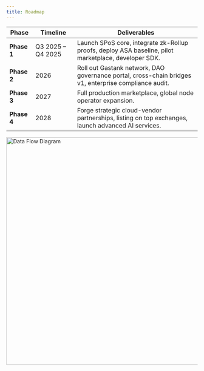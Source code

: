 ```yaml
---
title: Roadmap
---
```



| **Phase**  | **Timeline**         | **Deliverables**                                                                                 |
|------------|----------------------|------------------------------------------------------------------------------------------------|
| **Phase 1** | Q3 2025 – Q4 2025    | Launch SPoS core, integrate zk-Rollup proofs, deploy ASA baseline, pilot marketplace, developer SDK. |
| **Phase 2** | 2026                 | Roll out Gastank network, DAO governance portal, cross-chain bridges v1, enterprise compliance audit. |
| **Phase 3** | 2027                 | Full production marketplace, global node operator expansion.   |
| **Phase 4** | 2028                 | Forge strategic cloud-vendor partnerships, listing on top exchanges, launch advanced AI services. |

<img src="/img/roadmap.png" alt="Data Flow Diagram" width="600" height="600" />
